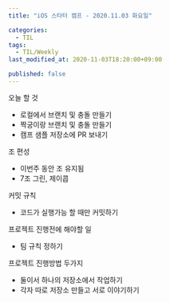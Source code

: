 ```yaml
---
title: "iOS 스타터 캠프 - 2020.11.03 화요일"

categories:
  - TIL
tags:
  - TIL/Weekly
last_modified_at: 2020-11-03T18:20:00+09:00

published: false
---
```


오늘 할 것

- 로컬에서 브랜치 및 충돌 만들기
- 짝궁이랑 브랜치 및 충돌 만들기
- 캠프 샘플 저장소에 PR 보내기

조 편성
- 이번주 동안 조 유지됨
- 7조 그린, 제이콥


커밋 규칙
- 코드가 실행가능 할 때만 커밋하기

프로젝트 진행전에 해야할 일
- 팀 규칙 정하기

프로젝트 진행방법 두가지
- 둘이서 하나의 저장소에서 작업하기
- 각자 따로 저장소 만들고 서로 이야기하기